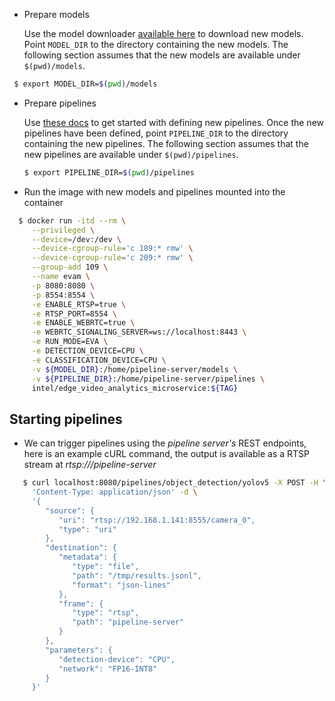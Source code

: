   * Prepare models

      Use the model downloader [available here](https://github.com/dlstreamer/pipeline-server/tree/main/tools/model_downloader) to download new models. Point `MODEL_DIR` to the directory containing the new models. The following section assumes that the new models are available under `$(pwd)/models`.
   ```bash
    $ export MODEL_DIR=$(pwd)/models
   ```
 * Prepare pipelines

     Use [these docs](https://github.com/dlstreamer/pipeline-server/blob/main/docs/defining_pipelines.md) to get started with defining new pipelines. Once the new pipelines have been defined, point `PIPELINE_DIR` to the directory containing the new pipelines. The following section assumes that the new pipelines are available under `$(pwd)/pipelines`.
    ```bash
    $ export PIPELINE_DIR=$(pwd)/pipelines
   ```
 
 * Run the image with new models and pipelines mounted into the container
 ```bash
   $ docker run -itd --rm \
      --privileged \
      --device=/dev:/dev \
      --device-cgroup-rule='c 189:* rmw' \
      --device-cgroup-rule='c 209:* rmw' \
      --group-add 109 \
      --name evam \
      -p 8080:8080 \
      -p 8554:8554 \
      -e ENABLE_RTSP=true \
      -e RTSP_PORT=8554 \
      -e ENABLE_WEBRTC=true \
      -e WEBRTC_SIGNALING_SERVER=ws://localhost:8443 \
      -e RUN_MODE=EVA \
      -e DETECTION_DEVICE=CPU \
      -e CLASSIFICATION_DEVICE=CPU \
      -v ${MODEL_DIR}:/home/pipeline-server/models \
      -v ${PIPELINE_DIR}:/home/pipeline-server/pipelines \
      intel/edge_video_analytics_microservice:${TAG}
 ```
## Starting pipelines
 * We can trigger pipelines using the *pipeline server's* REST endpoints, here is an example cURL command, the output is available as a RTSP stream at *rtsp://<host ip>/pipeline-server*
 ```bash
    $ curl localhost:8080/pipelines/object_detection/yolov5 -X POST -H \
      'Content-Type: application/json' -d \
      '{
         "source": {
            "uri": "rtsp://192.168.1.141:8555/camera_0",
            "type": "uri"
         },
         "destination": {
            "metadata": {
               "type": "file",
               "path": "/tmp/results.jsonl",
               "format": "json-lines"
            },
            "frame": {
               "type": "rtsp",
               "path": "pipeline-server"
            }
         },
         "parameters": {
            "detection-device": "CPU",
            "network": "FP16-INT8"
         }
      }'
 ```
